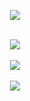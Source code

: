 <p align="center">
  <a href="https://skillicons.dev">
    <img src="https://skillicons.dev/icons?i=java,spring,typescript,angular,react,sass,docker" />
  </a>
</p>

<p align="center">
  </br>
  
  <a href="https://git.io/streak-stats">
    <img src=https://streak-stats.demolab.com/?user=grauds&&hide_border=true&card_width=495>
  </a>
   
  </br>
  </br>
  
  <a href="https://github.com/grauds/grauds">
    <img src=https://github-readme-stats-git-masterrstaa-rickstaa.vercel.app/api/top-langs/?username=grauds&hide_border=true&langs_count=5&show_icons=true&card_width=495&hide=html,css>
  
  </br>
  </br>

  <a href="https://github.com/grauds/grauds">
    <img src=https://github-readme-stats-git-masterrstaa-rickstaa.vercel.app/api?username=grauds&hide_border=true&show_icons=true&card_width=495 />
  </a>
    
</p>
